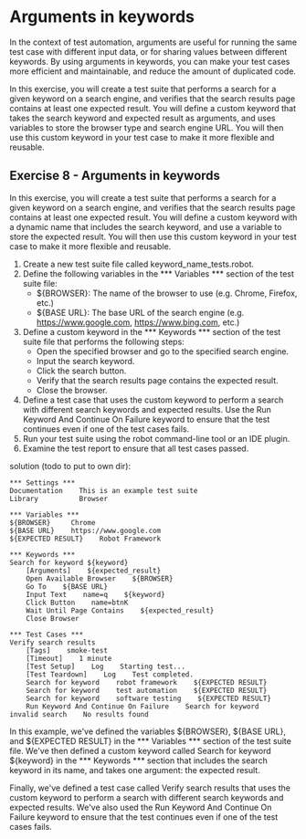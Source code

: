 # Arguments in keywords

In the context of test automation, arguments are useful for running the same test case with different input data, or for sharing values between different keywords. By using arguments in keywords, you can make your test cases more efficient and maintainable, and reduce the amount of duplicated code.

In this exercise, you will create a test suite that performs a search for a given keyword on a search engine, and verifies that the search results page contains at least one expected result. You will define a custom keyword that takes the search keyword and expected result as arguments, and uses variables to store the browser type and search engine URL. You will then use this custom keyword in your test case to make it more flexible and reusable.

## Exercise 8 - Arguments in keywords

In this exercise, you will create a test suite that performs a search for a given keyword on a search engine, and verifies that the search results page contains at least one expected result. You will define a custom keyword with a dynamic name that includes the search keyword, and use a variable to store the expected result. You will then use this custom keyword in your test case to make it more flexible and reusable.

1. Create a new test suite file called keyword_name_tests.robot.
2. Define the following variables in the *** Variables *** section of the test suite file:
    - ${BROWSER}: The name of the browser to use (e.g. Chrome, Firefox, etc.)
    - ${BASE URL}: The base URL of the search engine (e.g. https://www.google.com, https://www.bing.com, etc.)
3. Define a custom keyword in the *** Keywords *** section of the test suite file that performs the following steps:
    - Open the specified browser and go to the specified search engine.
    - Input the search keyword.
    - Click the search button.
    - Verify that the search results page contains the expected result.
    - Close the browser.
4. Define a test case that uses the custom keyword to perform a search with different search keywords and expected results. Use the Run Keyword And Continue On Failure keyword to ensure that the test continues even if one of the test cases fails.
5. Run your test suite using the robot command-line tool or an IDE plugin.
6. Examine the test report to ensure that all test cases passed.


solution (todo to put to own dir):
```
*** Settings ***
Documentation    This is an example test suite
Library          Browser

*** Variables ***
${BROWSER}     Chrome
${BASE URL}    https://www.google.com
${EXPECTED RESULT}    Robot Framework

*** Keywords ***
Search for keyword ${keyword}
    [Arguments]    ${expected_result}
    Open Available Browser    ${BROWSER}
    Go To    ${BASE URL}
    Input Text    name=q    ${keyword}
    Click Button    name=btnK
    Wait Until Page Contains    ${expected_result}
    Close Browser

*** Test Cases ***
Verify search results
    [Tags]    smoke-test
    [Timeout]    1 minute
    [Test Setup]    Log    Starting test...
    [Test Teardown]    Log    Test completed.
    Search for keyword    robot framework    ${EXPECTED RESULT}
    Search for keyword    test automation    ${EXPECTED RESULT}
    Search for keyword    software testing    ${EXPECTED RESULT}
    Run Keyword And Continue On Failure    Search for keyword    invalid search    No results found
```
In this example, we've defined the variables ${BROWSER}, ${BASE URL}, and ${EXPECTED RESULT} in the *** Variables *** section of the test suite file. We've then defined a custom keyword called Search for keyword ${keyword} in the *** Keywords *** section that includes the search keyword in its name, and takes one argument: the expected result.

Finally, we've defined a test case called Verify search results that uses the custom keyword to perform a search with different search keywords and expected results. We've also used the Run Keyword And Continue On Failure keyword to ensure that the test continues even if one of the test cases fails.
